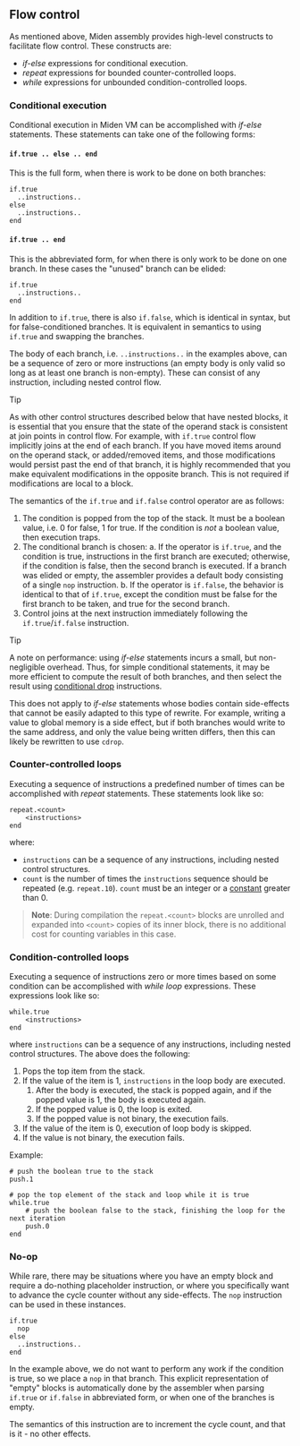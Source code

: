 ## Flow control
As mentioned above, Miden assembly provides high-level constructs to facilitate flow control. These constructs are:

- *if-else* expressions for conditional execution.
- *repeat* expressions for bounded counter-controlled loops.
- *while* expressions for unbounded condition-controlled loops.

### Conditional execution
Conditional execution in Miden VM can be accomplished with *if-else* statements. These statements can take one of the following forms:

#### `if.true .. else .. end`

This is the full form, when there is work to be done on both branches:

    if.true
      ..instructions..
    else
      ..instructions..
    end


#### `if.true .. end`

This is the abbreviated form, for when there is only work to be done on one branch. In these cases the "unused" branch can be elided:

    if.true
      ..instructions..
    end

In addition to `if.true`, there is also `if.false`, which is identical in syntax, but for false-conditioned branches. It is equivalent in semantics to using `if.true` and swapping the branches.

The body of each branch, i.e. `..instructions..` in the examples above, can be a sequence of zero or more instructions (an empty body is only valid so long as at least one branch is non-empty). These can consist of any instruction, including nested control flow.

> [!TIP]
>
> As with other control structures described below that have nested blocks,
> it is essential that you ensure that the state of the operand stack is
> consistent at join points in control flow. For example, with `if.true`
> control flow implicitly joins at the end of each branch. If you have moved
> items around on the operand stack, or added/removed items, and those
> modifications would persist past the end of that branch, it is highly
> recommended that you make equivalent modifications in the opposite branch.
> This is not required if modifications are local to a block.

The semantics of the `if.true` and `if.false` control operator are as follows:

1. The condition is popped from the top of the stack. It must be a boolean value, i.e. $0$ for false, $1$ for true. If the condition is _not_ a boolean value, then execution traps.
2. The conditional branch is chosen:
  a.  If the operator is `if.true`, and the condition is true, instructions in the first branch are executed; otherwise, if the condition is false, then the second branch is executed. If a branch was elided or empty, the assembler provides a default body consisting of a single `nop` instruction.
  b. If the operator is `if.false`, the behavior is identical to that of `if.true`, except the condition must be false for the first branch to be taken, and true for the second branch.
3. Control joins at the next instruction immediately following the `if.true`/`if.false` instruction.

> [!TIP]
>
> A note on performance: using *if-else* statements incurs a small, but non-negligible overhead. Thus, for simple conditional statements, it may be more efficient to compute the result of both branches, and then select the result using [conditional drop](./stack_manipulation.md#conditional-manipulation) instructions.
>
> This does not apply to *if-else* statements whose bodies contain side-effects that cannot be easily adapted to this type of rewrite. For example, writing a value to global memory is a side effect, but if both branches would write to the same address, and only the value being written differs, then this can likely be rewritten to use `cdrop`.


### Counter-controlled loops
Executing a sequence of instructions a predefined number of times can be accomplished with *repeat* statements. These statements look like so:
```
repeat.<count>
    <instructions>
end
```
where:

* `instructions` can be a sequence of any instructions, including nested control structures.
* `count` is the number of times the `instructions` sequence should be repeated (e.g. `repeat.10`). `count` must be an integer or a [constant](./code_organization.md#constants) greater than $0$.

> **Note**: During compilation the `repeat.<count>` blocks are unrolled and expanded into `<count>` copies of its inner block, there is no additional cost for counting variables in this case.

### Condition-controlled loops
Executing a sequence of instructions zero or more times based on some condition can be accomplished with *while loop* expressions. These expressions look like so:
```
while.true
    <instructions>
end
```
where `instructions` can be a sequence of any instructions, including nested control structures. The above does the following:

1. Pops the top item from the stack.
2. If the value of the item is $1$, `instructions` in the loop body are executed.
    1. After the body is executed, the stack is popped again, and if the popped value is $1$, the body is executed again.
    2. If the popped value is $0$, the loop is exited.
    3. If the popped value is not binary, the execution fails.
3. If the value of the item is $0$, execution of loop body is skipped.
4. If the value is not binary, the execution fails.

Example:

```
# push the boolean true to the stack
push.1

# pop the top element of the stack and loop while it is true
while.true
    # push the boolean false to the stack, finishing the loop for the next iteration
    push.0
end
```

### No-op

While rare, there may be situations where you have an empty block and require a do-nothing placeholder instruction, or where you specifically want to advance the cycle counter without any side-effects. The `nop` instruction can be used in these instances.

```
if.true
  nop
else
  ..instructions..
end
```

In the example above, we do not want to perform any work if the condition is true, so we place a `nop` in that branch. This explicit representation of "empty" blocks is automatically done by the assembler when parsing `if.true` or `if.false` in abbreviated form, or when one of the branches is empty.

The semantics of this instruction are to increment the cycle count, and that is it - no other effects.
